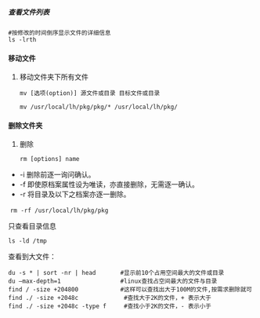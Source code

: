 ##### 查看文件列表

```shell
#按修改的时间倒序显示文件的详细信息
ls -lrth
```



#### 移动文件

1. 移动文件夹下所有文件

   ```
   mv [选项(option)] 源文件或目录 目标文件或目录
   ```

   `mv /usr/local/lh/pkg/pkg/* /usr/local/lh/pkg/`

#### 删除文件夹

1. 删除

   ```
   rm [options] name
   ```

- -i 删除前逐一询问确认。
- -f 即使原档案属性设为唯读，亦直接删除，无需逐一确认。
- -r 将目录及以下之档案亦逐一删除。

​       `rm -rf /usr/local/lh/pkg/pkg`

只查看目录信息

```shell
ls -ld /tmp
```

查看到大文件：

```shell
du -s * | sort -nr | head   	#显示前10个占用空间最大的文件或目录
du –max-depth=1         		#linux查找占空间最大的文件与目录
find / -size +204800        	#这样可以查找出大于100M的文件,按需求删除就可
find ./ -size +2048c             #查找大于2K的文件，+ 表示大于
find ./ -size +2048c -type f     #查找小于2K的文件，- 表示小于
```

